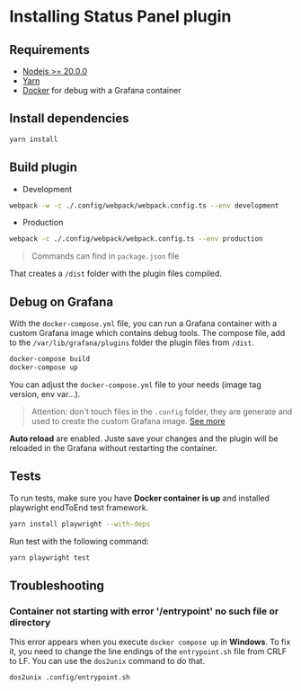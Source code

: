 # Installing Status Panel plugin

## Requirements

- [Nodejs >= 20.0.0](https://nodejs.org/en/download/package-manager)
- [Yarn](https://yarnpkg.com/getting-started/install)
- [Docker](https://docs.docker.com/get-docker/) for debug with a Grafana container

## Install dependencies

```bash
yarn install
```

## Build plugin

- Development

```bash
webpack -w -c ./.config/webpack/webpack.config.ts --env development
```

- Production

```bash
webpack -c ./.config/webpack/webpack.config.ts --env production
```

> Commands can find in `package.json` file

That creates a `/dist` folder with the plugin files compiled.

## Debug on Grafana

With the `docker-compose.yml` file, you can run a Grafana container with a custom Grafana image which contains debug
tools.
The compose file, add to the `/var/lib/grafana/plugins` folder the plugin files from `/dist`.

```bash
docker-compose build
docker-compose up
```

You can adjust the `docker-compose.yml` file to your needs (image tag version, env var...).

> Attention: don't touch files in the `.config` folder, they are generate and used to create the custom Grafana
> image. [See more](.config/README.md)

**Auto reload** are enabled. Juste save your changes and the plugin will be reloaded in the Grafana without restarting
the container.

## Tests

To run tests, make sure you have **Docker container is up** and installed playwright endToEnd test framework.

```bash
yarn install playwright --with-deps
```

Run test with the following command:

```bash
yarn playwright test
```

## Troubleshooting

### Container not starting with error '/entrypoint' no such file or directory

This error appears when you execute `docker compose up` in **Windows**. To fix it, you need to change the line endings
of the `entrypoint.sh` file from CRLF to LF.
You can use the `dos2unix` command to do that.

```bash
dos2unix .config/entrypoint.sh
```

